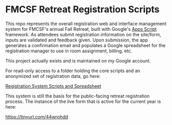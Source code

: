 # FMCSF Retreat Registration Scripts

This repo represents the overall registration web and interface management system for FMCSF's annual Fall Retreat, built with Google's [Apps Script](https://developers.google.com/apps-script) framework. 
As attendees submit registration information on the site/form, inputs are validated and feedback given.
Upon submission, the app generates a confirmation email and populates a Google spreadsheet for the registration
manager to use in room assignment, billing, etc.

This project actually exists and is maintained on my Google account. 

For read-only access to a folder holding the core scripts and an anonymized set of registration data, go here:

[Registration System Scripts and Spreadsheet]()

This system is still the basis for the public-facing retreat registration process. The instance of the live form that is active for the current year is here:

https://tinyurl.com/44wrphdd
